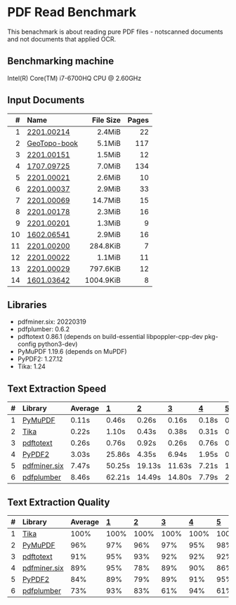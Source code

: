 # PDF Read Benchmark
This benachmark is about reading pure PDF files - notscanned documents and not documents that applied OCR.

## Benchmarking machine
 Intel(R) Core(TM) i7-6700HQ CPU @ 2.60GHz

## Input Documents
| #  |                                               Name                                               | File Size | Pages |
| -: | :----------------------------------------------------------------------------------------------- | --------: | ----: |
|  1 | [2201.00214](https://arxiv.org/pdf/2201.00214.pdf)                                               |    2.4MiB |    22 |
|  2 | [GeoTopo-book](https://github.com/py-pdf/sample-files/raw/main/009-pdflatex-geotopo/GeoTopo.pdf) |    5.1MiB |   117 |
|  3 | [2201.00151](https://arxiv.org/pdf/2201.00151.pdf)                                               |    1.5MiB |    12 |
|  4 | [1707.09725](https://arxiv.org/pdf/1707.09725.pdf)                                               |    7.0MiB |   134 |
|  5 | [2201.00021](https://arxiv.org/pdf/2201.00021.pdf)                                               |    2.6MiB |    10 |
|  6 | [2201.00037](https://arxiv.org/pdf/2201.00037.pdf)                                               |    2.9MiB |    33 |
|  7 | [2201.00069](https://arxiv.org/pdf/2201.00069.pdf)                                               |   14.7MiB |    15 |
|  8 | [2201.00178](https://arxiv.org/pdf/2201.00178.pdf)                                               |    2.3MiB |    16 |
|  9 | [2201.00201](https://arxiv.org/pdf/2201.00201.pdf)                                               |    1.3MiB |     9 |
| 10 | [1602.06541](https://arxiv.org/pdf/1602.06541.pdf)                                               |    2.9MiB |    16 |
| 11 | [2201.00200](https://arxiv.org/pdf/2201.00200.pdf)                                               |  284.8KiB |     7 |
| 12 | [2201.00022](https://arxiv.org/pdf/2201.00022.pdf)                                               |    1.1MiB |    11 |
| 13 | [2201.00029](https://arxiv.org/pdf/2201.00029.pdf)                                               |  797.6KiB |    12 |
| 14 | [1601.03642](https://arxiv.org/pdf/1601.03642.pdf)                                               | 1004.9KiB |     8 |

## Libraries
* pdfminer.six: 20220319
* pdfplumber: 0.6.2
* pdftotext 0.86.1 (depends on build-essential libpoppler-cpp-dev pkg-config python3-dev)
* PyMuPDF 1.19.6 (depends on MuPDF)
* PyPDF2: 1.27.12
* Tika: 1.24

## Text Extraction Speed

| #  |                          Library                          | Average | [   1   ](https://arxiv.org/pdf/2201.00214.pdf) | [   2   ](https://github.com/py-pdf/sample-files/raw/main/009-pdflatex-geotopo/GeoTopo.pdf) | [   3   ](https://arxiv.org/pdf/2201.00151.pdf) | [   4   ](https://arxiv.org/pdf/1707.09725.pdf) | [   5   ](https://arxiv.org/pdf/2201.00021.pdf) | [   6   ](https://arxiv.org/pdf/2201.00037.pdf) | [   7   ](https://arxiv.org/pdf/2201.00069.pdf) | [   8   ](https://arxiv.org/pdf/2201.00178.pdf) | [   9   ](https://arxiv.org/pdf/2201.00201.pdf) | [  10   ](https://arxiv.org/pdf/1602.06541.pdf) | [  11   ](https://arxiv.org/pdf/2201.00200.pdf) | [  12   ](https://arxiv.org/pdf/2201.00022.pdf) | [  13   ](https://arxiv.org/pdf/2201.00029.pdf) | [  14   ](https://arxiv.org/pdf/1601.03642.pdf) |
| :- | :-------------------------------------------------------- | :------ | :---------------------------------------------- | :------------------------------------------------------------------------------------------ | :---------------------------------------------- | :---------------------------------------------- | :---------------------------------------------- | :---------------------------------------------- | :---------------------------------------------- | :---------------------------------------------- | :---------------------------------------------- | :---------------------------------------------- | :---------------------------------------------- | :---------------------------------------------- | :---------------------------------------------- | :---------------------------------------------- |
| 1  | [PyMuPDF        ](https://pypi.org/project/PyMuPDF/)      |   0.11s | 0.46s                                           | 0.26s                                                                                       | 0.16s                                           | 0.18s                                           | 0.04s                                           | 0.09s                                           | 0.04s                                           | 0.05s                                           | 0.03s                                           | 0.05s                                           | 0.03s                                           | 0.04s                                           | 0.03s                                           | 0.03s                                           |
| 2  | [Tika           ](https://pypi.org/project/tika/)         |   0.22s | 1.10s                                           | 0.43s                                                                                       | 0.38s                                           | 0.31s                                           | 0.08s                                           | 0.15s                                           | 0.11s                                           | 0.09s                                           | 0.07s                                           | 0.10s                                           | 0.07s                                           | 0.08s                                           | 0.09s                                           | 0.06s                                           |
| 3  | [pdftotext      ](https://pypi.org/project/pdftotext/)    |   0.26s | 0.76s                                           | 0.92s                                                                                       | 0.26s                                           | 0.76s                                           | 0.07s                                           | 0.21s                                           | 0.16s                                           | 0.13s                                           | 0.06s                                           | 0.11s                                           | 0.06s                                           | 0.08s                                           | 0.03s                                           | 0.04s                                           |
| 4  | [PyPDF2         ](https://pypi.org/project/PyPDF2/)       |   3.03s | 25.86s                                          | 4.35s                                                                                       | 6.94s                                           | 1.95s                                           | 0.25s                                           | 0.80s                                           | 0.32s                                           | 0.43s                                           | 0.31s                                           | 0.54s                                           | 0.18s                                           | 0.27s                                           | 0.00s                                           | 0.19s                                           |
| 5  | [pdfminer.six   ](https://pypi.org/project/pdfminer.six/) |   7.47s | 50.25s                                          | 19.13s                                                                                      | 11.63s                                          | 7.21s                                           | 1.71s                                           | 3.26s                                           | 1.46s                                           | 1.82s                                           | 1.19s                                           | 2.25s                                           | 1.60s                                           | 1.32s                                           | 0.94s                                           | 0.81s                                           |
| 6  | [pdfplumber     ](https://pypi.org/project/pdfplumber/)   |   8.46s | 62.21s                                          | 14.49s                                                                                      | 14.80s                                          | 7.79s                                           | 2.11s                                           | 3.83s                                           | 1.78s                                           | 1.87s                                           | 1.49s                                           | 2.43s                                           | 2.02s                                           | 1.47s                                           | 1.28s                                           | 0.87s                                           |

## Text Extraction Quality

| #  |                          Library                          | Average | [   1   ](https://arxiv.org/pdf/2201.00214.pdf) | [   2   ](https://github.com/py-pdf/sample-files/raw/main/009-pdflatex-geotopo/GeoTopo.pdf) | [   3   ](https://arxiv.org/pdf/2201.00151.pdf) | [   4   ](https://arxiv.org/pdf/1707.09725.pdf) | [   5   ](https://arxiv.org/pdf/2201.00021.pdf) | [   6   ](https://arxiv.org/pdf/2201.00037.pdf) | [   7   ](https://arxiv.org/pdf/2201.00069.pdf) | [   8   ](https://arxiv.org/pdf/2201.00178.pdf) | [   9   ](https://arxiv.org/pdf/2201.00201.pdf) | [  10   ](https://arxiv.org/pdf/1602.06541.pdf) | [  11   ](https://arxiv.org/pdf/2201.00200.pdf) | [  12   ](https://arxiv.org/pdf/2201.00022.pdf) | [  13   ](https://arxiv.org/pdf/2201.00029.pdf) | [  14   ](https://arxiv.org/pdf/1601.03642.pdf) |
| :- | :-------------------------------------------------------- | :------ | :---------------------------------------------- | :------------------------------------------------------------------------------------------ | :---------------------------------------------- | :---------------------------------------------- | :---------------------------------------------- | :---------------------------------------------- | :---------------------------------------------- | :---------------------------------------------- | :---------------------------------------------- | :---------------------------------------------- | :---------------------------------------------- | :---------------------------------------------- | :---------------------------------------------- | :---------------------------------------------- |
| 1  | [Tika           ](https://pypi.org/project/tika/)         | 100%    | 100%                                            | 100%                                                                                        | 100%                                            | 100%                                            | 100%                                            | 100%                                            | 100%                                            | 100%                                            | 100%                                            | 100%                                            | 100%                                            | 100%                                            |  99%                                            | 100%                                            |
| 2  | [PyMuPDF        ](https://pypi.org/project/PyMuPDF/)      |  96%    |  97%                                            |  96%                                                                                        |  97%                                            |  95%                                            |  98%                                            |  97%                                            |  93%                                            |  95%                                            |  99%                                            |  92%                                            |  98%                                            |  94%                                            |  98%                                            |  95%                                            |
| 3  | [pdftotext      ](https://pypi.org/project/pdftotext/)    |  91%    |  95%                                            |  93%                                                                                        |  92%                                            |  92%                                            |  92%                                            |  96%                                            |  90%                                            |  93%                                            |  97%                                            |  78%                                            |  94%                                            |  92%                                            |  96%                                            |  77%                                            |
| 4  | [pdfminer.six   ](https://pypi.org/project/pdfminer.six/) |  89%    |  95%                                            |  78%                                                                                        |  89%                                            |  90%                                            |  86%                                            |  94%                                            |  90%                                            |  90%                                            |  92%                                            |  87%                                            |  94%                                            |  83%                                            |  97%                                            |  83%                                            |
| 5  | [PyPDF2         ](https://pypi.org/project/PyPDF2/)       |  84%    |  89%                                            |  79%                                                                                        |  89%                                            |  91%                                            |  95%                                            |  92%                                            |  90%                                            |  89%                                            |  97%                                            |  90%                                            |  97%                                            |  91%                                            |   0%                                            |  94%                                            |
| 6  | [pdfplumber     ](https://pypi.org/project/pdfplumber/)   |  73%    |  93%                                            |  83%                                                                                        |  61%                                            |  94%                                            |  61%                                            |  94%                                            |  58%                                            |  86%                                            |  57%                                            |  55%                                            |  67%                                            |  57%                                            |  97%                                            |  65%                                            |
